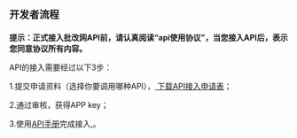 # <font size=4>开发者流程</font>
<b>提示：正式接入批改网API前，请认真阅读“api使用协议”，当您接入API后，表示您同意协议所有内容。</B>

API的接入需要经过以下3步：

1.提交申请资料（选择你要调用哪种API），<a href="http://api.pigai.org/static/docs/%E6%89%B9%E6%94%B9%E7%BD%91API%E6%8E%A5%E5%85%A5%E7%94%B3%E8%AF%B7%E8%A1%A8.doc"> 下载API接入申请表</a>；

2.通过审核，获得APP key；

3.使用<a href="http://api.pigai.org/apibook/handbooks/index.html">API手册</a>完成接入,。
